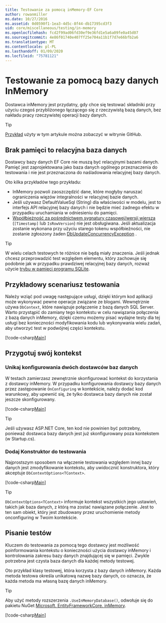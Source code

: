 ```yaml
---
title: Testowanie za pomocą inMemory-EF Core
author: rowanmiller
ms.date: 10/27/2016
ms.assetid: 0d0590f1-1ea3-4d5c-8f44-db17395cd3f3
uid: core/miscellaneous/testing/in-memory
ms.openlocfilehash: fcd2f99ad06fd30ef9e36fd1e5a6a09fe0a45d07
ms.sourcegitcommit: 4e86f01740e407ff25e704a11b1f7d7e66bfb2a6
ms.translationtype: MT
ms.contentlocale: pl-PL
ms.lasthandoff: 01/09/2020
ms.locfileid: "75781121"
---
```

# <a name="testing-with-inmemory"></a>Testowanie za pomocą bazy danych InMemory

Dostawca inMemory jest przydatny, gdy chce się testować składniki przy użyciu czegoś przybliżonego łączącego się z rzeczywistą bazą danych, bez nakładu pracy rzeczywistej operacji bazy danych.

> [!TIP]  
> [Przykład](https://github.com/aspnet/EntityFramework.Docs/tree/master/samples/core/Miscellaneous/Testing) użyty w tym artykule można zobaczyć w witrynie GitHub.

## <a name="inmemory-is-not-a-relational-database"></a>Brak pamięci to relacyjna baza danych

Dostawcy bazy danych EF Core nie muszą być relacyjnymi bazami danych. Pamięć jest zaprojektowana jako baza danych ogólnego przeznaczenia do testowania i nie jest przeznaczona do naśladowania relacyjnej bazy danych.

Oto kilka przykładów tego przykładu:

* InMemory pozwoli zaoszczędzić dane, które mogłyby naruszać ograniczenia więzów integralności w relacyjnej bazie danych.
* Jeśli używasz DefaultValueSql (String) dla właściwości w modelu, jest to interfejs API relacyjnej bazy danych i nie będzie mieć żadnego efektu w przypadku uruchamiania w odniesieniu do pamięci.
* [Współbieżność za pośrednictwem sygnatury czasowej/wersji wiersza](xref:core/modeling/concurrency#timestamprowversion) (`[Timestamp]` lub `IsRowVersion`) nie jest obsługiwana. Jeśli aktualizacja zostanie wykonana przy użyciu starego tokenu współbieżności, nie zostanie zgłoszony żaden [DbUpdateConcurrencyException](https://docs.microsoft.com/dotnet/api/microsoft.entityframeworkcore.dbupdateconcurrencyexception) .

> [!TIP]  
> W wielu celach testowych te różnice nie będą miały znaczenia. Jeśli jednak chcesz przeprowadzić test względem elementu, który zachowuje się podobnie jak w przypadku prawdziwej relacyjnej bazy danych, rozważ użycie [trybu w pamięci programu SQLite](sqlite.md).

## <a name="example-testing-scenario"></a>Przykładowy scenariusz testowania

Należy wziąć pod uwagę następujące usługi, dzięki którym kod aplikacji może wykonywać pewne operacje związane ze blogami. Wewnętrznie używa `DbContext`, które nawiązuje połączenie z bazą danych SQL Server. Warto przystąpić do zamiany tego kontekstu w celu nawiązania połączenia z bazą danych inMemory, dzięki czemu możemy pisać wydajne testy dla tej usługi bez konieczności modyfikowania kodu lub wykonywania wielu zadań, aby utworzyć test w podwójnej części kontekstu.

[!code-csharp[Main](../../../../samples/core/Miscellaneous/Testing/BusinessLogic/BlogService.cs)]

## <a name="get-your-context-ready"></a>Przygotuj swój kontekst

### <a name="avoid-configuring-two-database-providers"></a>Unikaj konfigurowania dwóch dostawców baz danych

W testach zamierzasz zewnętrznie skonfigurować kontekst do korzystania z dostawcy inMemory. W przypadku konfigurowania dostawcy bazy danych przez zastępowanie `OnConfiguring` w kontekście, należy dodać kod warunkowy, aby upewnić się, że tylko dostawca bazy danych nie został jeszcze skonfigurowany.

[!code-csharp[Main](../../../../samples/core/Miscellaneous/Testing/BusinessLogic/BloggingContext.cs#OnConfiguring)]

> [!TIP]  
> Jeśli używasz ASP.NET Core, ten kod nie powinien być potrzebny, ponieważ dostawca bazy danych jest już skonfigurowany poza kontekstem (w Startup.cs).

### <a name="add-a-constructor-for-testing"></a>Dodaj Konstruktor do testowania

Najprostszym sposobem na włączenie testowania względem innej bazy danych jest zmodyfikowanie kontekstu, aby uwidocznić konstruktora, który akceptuje `DbContextOptions<TContext>`.

[!code-csharp[Main](../../../../samples/core/Miscellaneous/Testing/BusinessLogic/BloggingContext.cs#Constructors)]

> [!TIP]  
> `DbContextOptions<TContext>` informuje kontekst wszystkich jego ustawień, takich jak baza danych, z którą ma zostać nawiązane połączenie. Jest to ten sam obiekt, który jest zbudowany przez uruchomienie metody onconfiguring w Twoim kontekście.

## <a name="writing-tests"></a>Pisanie testów

Kluczem do testowania za pomocą tego dostawcy jest możliwość poinformowania kontekstu o konieczności użycia dostawcy inMemory i kontrolowania zakresu bazy danych znajdującej się w pamięci. Zwykle potrzebna jest czysta baza danych dla każdej metody testowej.

Oto przykład klasy testowej, która korzysta z bazy danych inMemory. Każda metoda testowa określa unikatową nazwę bazy danych, co oznacza, że każda metoda ma własną bazę danych inMemory.

>[!TIP]
> Aby użyć metody rozszerzenia `.UseInMemoryDatabase()`, odwołuje się do pakietu NuGet [Microsoft. EntityFrameworkCore. inMemory](https://www.nuget.org/packages/Microsoft.EntityFrameworkCore.InMemory/).

[!code-csharp[Main](../../../../samples/core/Miscellaneous/Testing/TestProject/InMemory/BlogServiceTests.cs)]
